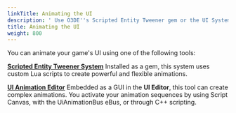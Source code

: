 ```yaml
---
linkTitle: Animating the UI
description: ' Use O3DE''s Scripted Entity Tweener gem or the UI System''s Animation Editor to animate game UI elements. '
title: Animating the UI
weight: 800
---
```


You can animate your game's UI using one of the following tools:

[**Scripted Entity Tweener System**](tweener-system)
Installed as a gem, this system uses custom Lua scripts to create powerful and flexible animations.

[**UI Animation Editor**](animation-editor)
Embedded as a GUI in the **UI Editor**, this tool can create complex animations. You activate your animation sequences by using Script Canvas, with the UiAnimationBus eBus, or through C++ scripting.
